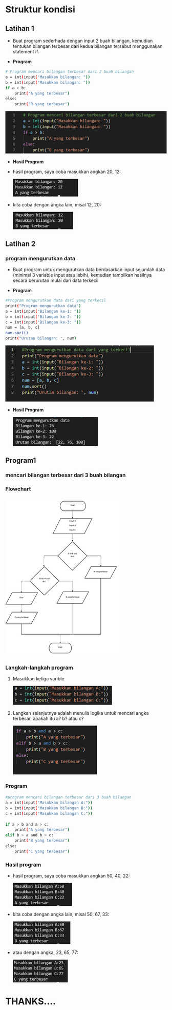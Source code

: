 # Struktur kondisi
## Latihan 1
-  Buat program sederhada dengan input 2 buah bilangan, kemudian tentukan bilangan terbesar dari kedua bilangan tersebut menggunakan statement if.<p>
- <b>Program</b><p>
```bash
# Program mencari bilangan terbesar dari 2 buah bilangan
a = int(input("Masukkan bilangan: "))
b = int(input("Masukkan bilangan: "))
if a > b:
    print("A yang terbesar")
else:
    print("B yang terbesar")
```
![Gambar 07](Image/2bilangan.PNG)<p>
- <b>Hasil Program</b><p>
- hasil program, saya coba masukkan angkan 20, 12:<p>
![Gambar 08](Image/2bilanganHasilA.PNG)<p>
- kita coba dengan angka lain, misal 12, 20:<P>
![Gambar 09](Image/2bilanganHasilB.PNG)<p>
<p>

## Latihan 2
### program mengurutkan data
-  Buat program untuk mengurutkan data berdasarkan input sejumlah data (minimal 3 variable input atau lebih), kemudian tampilkan hasilnya secara berurutan mulai dari data terkecil<p>
- <b>Program</b><p>
```bash
#Program mengurutkan data dari yang terkecil
print("Program mengurutkan data")
a = int(input("Bilangan ke-1: "))
b = int(input("Bilangan ke-2: "))
c = int(input("Bilangan ke-3: "))
num = [a, b, c]
num.sort()
print("Urutan bilangan: ", num)
```
![Gambar 10](Image/MengurutkanData.PNG)<p>
- <b>Hasil Program</b><p>
![Gambar 11](Image/HasilMengurutkanData.PNG)<p>
<P>

## Program1 
### mencari bilangan terbesar dari 3 buah bilangan
### Flowchart
![Gambar 01](Image/flowchart.PNG)<P>
### Langkah-langkah program
1. Masukkan ketiga varible<p>
![Gambar 02](Image/variable.PNG)
2. Langkah selanjutnya adalah menulis logika untuk mencari angka terbesar, apakah itu a? b? atau c?<P>
![Gambar 03](Image/proses.PNG)
### Program
```bash
#program mencari bilangan terbesar dari 3 buah bilangan
a = int(input("Masukkan bilangan A:"))
b = int(input("Masukkan bilangan B:"))
c = int(input("Masukkan bilangan C:"))

if a > b and a > c:
    print("A yang terbesar")
elif b > a and b > c:
    print("B yang terbesar")
else:
    print("C yang terbesar")
```
### Hasil program
- hasil program, saya coba masukkan angkan 50, 40, 22:<p>
![Gambar 04](Image/A.PNG)
- kita coba dengan angka lain, misal 50, 67, 33:<P>
![Gambar 05](Image/B.PNG)
- atau dengan angka, 23, 65, 77:<p>
![Gambar 06](Image/C.PNG)<p>
# THANKS....